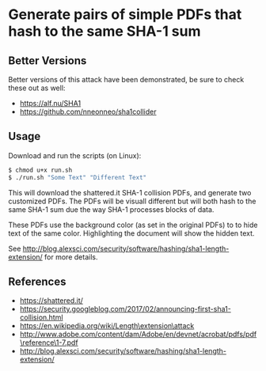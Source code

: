# Generate pairs of simple PDFs that hash to the same SHA-1 sum

## Better Versions

Better versions of this attack have been demonstrated, be sure to check these out as well:

* https://alf.nu/SHA1
* https://github.com/nneonneo/sha1collider

## Usage

Download and run the scripts (on Linux):

```bash
$ chmod u+x run.sh
$ ./run.sh "Some Text" "Different Text"
```

This will download the shattered.it SHA-1 collision PDFs, and generate two customized PDFs. The PDFs will be visuall different but will both hash to the same SHA-1 sum due the way SHA-1 processes blocks of data.

These PDFs use the background color (as set in the original PDFs) to to hide text of the same color. Highlighting the document will show the hidden text.

See http://blog.alexsci.com/security/software/hashing/sha1-length-extension/ for more details.

## References
* https://shattered.it/
* https://security.googleblog.com/2017/02/announcing-first-sha1-collision.html
* https://en.wikipedia.org/wiki/Length\extension\attack
* http://www.adobe.com/content/dam/Adobe/en/devnet/acrobat/pdfs/pdf\reference\1-7.pdf
* http://blog.alexsci.com/security/software/hashing/sha1-length-extension/

